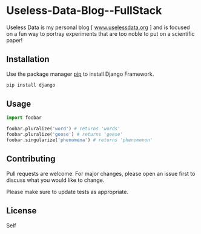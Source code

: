 # Useless-Data-Blog--FullStack
Useless Data is my personal blog [ www.uselessdata.org ] and is focused on a fun way to portray experiments that are too noble to put on a scientific paper!

## Installation

Use the package manager [pip](https://pip.pypa.io/en/stable/) to install Django Framework.

```bash
pip install django
```

## Usage

```python
import foobar

foobar.pluralize('word') # returns 'words'
foobar.pluralize('goose') # returns 'geese'
foobar.singularize('phenomena') # returns 'phenomenon'
```

## Contributing
Pull requests are welcome. For major changes, please open an issue first to discuss what you would like to change.

Please make sure to update tests as appropriate.

## License
Self
